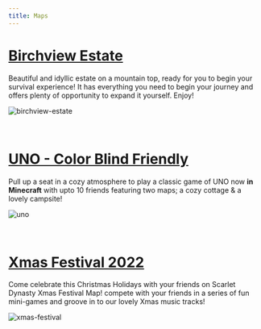```yaml
---
title: Maps
---
```


# [Birchview Estate](/maps/birchview-estate)

Beautiful and idyllic estate on a mountain top, ready for you to begin your survival experience! It has everything you need to begin your journey and offers plenty of opportunity to expand it yourself. Enjoy!

![birchview-estate](https://github.com/Scarlet-Dynasty/scarlet-dynasty.github.io/assets/99989764/e8d73995-cbd7-4366-a80b-7643994d3837)

<br>

# [UNO - Color Blind Friendly](/maps/uno)

Pull up a seat in a cozy atmosphere to play a classic game of UNO now **in Minecraft** with upto 10 friends featuring two maps; a cozy cottage & a lovely campsite!

![uno](https://github.com/Scarlet-Dynasty/scarlet-dynasty.github.io/assets/99989764/3d2a7c92-cfd0-4c4f-985b-bd717d6484cf)

<br>

# [Xmas Festival 2022](/maps/xmas-festival)

Come celebrate this Christmas Holidays with your friends on Scarlet Dynasty Xmas Festival Map! compete with your friends in a series of fun mini-games and groove in to our lovely Xmas music tracks!

![xmas-festival](https://github.com/Scarlet-Dynasty/scarlet-dynasty.github.io/assets/99989764/d0934cc5-409d-48d3-a8e7-5f641a2f3ecf)

<br>
<br>
<br>
